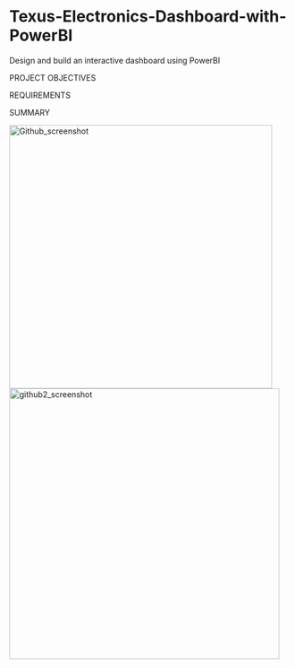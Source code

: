 # Texus-Electronics-Dashboard-with-PowerBI
Design and build an interactive dashboard using PowerBI

PROJECT OBJECTIVES



REQUIREMENTS




SUMMARY

<img width="470" alt="Github_screenshot" src="https://github.com/Adebisiokegbemi/Texus-Electronics-Dashboard-with-PowerBI/assets/91023196/00f9c38f-8005-4add-8eed-12db22febb08">


<img width="483" alt="github2_screenshot" src="https://github.com/Adebisiokegbemi/Texus-Electronics-Dashboard-with-PowerBI/assets/91023196/59927755-718c-451f-be5a-26df88ec9056">
